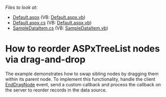 <!-- default file list -->
*Files to look at*:

* [Default.aspx](./CS/ReorderNodes/Default.aspx) (VB: [Default.aspx.vb](./VB/ReorderNodes/Default.aspx.vb))
* [Default.aspx.cs](./CS/ReorderNodes/Default.aspx.cs) (VB: [Default.aspx.vb](./VB/ReorderNodes/Default.aspx.vb))
* [SampleDataItem.cs](./CS/ReorderNodes/SampleDataItem.cs) (VB: [SampleDataItem.vb](./VB/ReorderNodes/SampleDataItem.vb))
<!-- default file list end -->
# How to reorder ASPxTreeList nodes via drag-and-drop


<p>The example demonstrates how to swap sibling nodes by dragging them within its parent node. To implement this functionality, handle the client <a href="http://documentation.devexpress.com/#AspNet/DevExpressWebASPxTreeListScriptsASPxClientTreeList_EndDragNodetopic"><u>EndDragNode</u></a> event, send a custom callback and process the callback on the server to reorder records in the data source.</p>

<br/>


